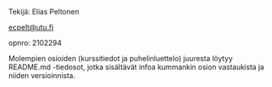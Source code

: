 Tekijä:
Elias Peltonen

ecpelt@utu.fi

opnro: 2102294

Molempien osioiden (kurssitiedot ja puhelinluettelo) juuresta löytyy README.md -tiedosot, jotka sisältävät infoa kummankin osion vastaukista ja niiden versioinnista.